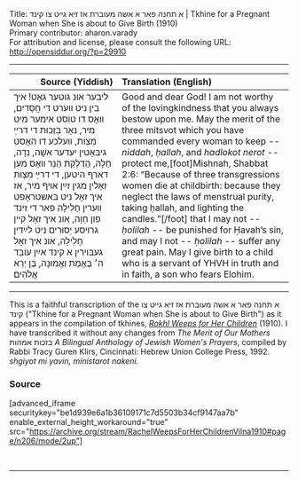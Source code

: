 <html>
<head></head>
<body>
Title: א תחנה פאר א אשה מעוברת אז זיא גײט צו קינד | Tkhine for a Pregnant Woman when She is about to Give Birth (1910)<br />
Primary contributor: aharon.varady<br />
For attribution and license, please consult the following URL: <a href="http://opensiddur.org/?p=29910">http://opensiddur.org/?p=29910</a>
<p />
<hr />

<table style="margin-left: auto;margin-right: auto;" class="draggable">
<thead><tr><th id="x" style="text-align: right;">Source (Yiddish)</th><th style="text-align: left;">Translation (English)</th></tr></thead>
<tbody>
<tr><td style="vertical-align:top;">
<div class="yiddish"><span lang="yi">
ליבער אונ גוטער גאָט! איך בין ניט װערט די חֲסָדִים, װאָס דו טוסט אימער מיט מיר, נאָר בִּזְכוּת די דרײַ מִצְוֹת, װעלכע דו האָסט גיבּאָטין יעדער אִשָׁה, נִדָה, חַלָה, הַדְלָקַת הַנֵר װאָס מען דארף היטען, די דרײַ מִצְוֹת זאָלין מגין זײַן אױף מיר, אז איך זאָל ניט בּאשטראָפט װערין חָלִילָה פאר די זינד פון חַוָה, אונ איך זאָל קײן גרױסע יְסוּרִים ניט לײַדין חָלִילָה, אונ איך זאָל געבּױרין א קינד אײַן עוֹבֵד ה׳ בֶּאֱמֶת וְאֱמוּנָה, בֶּן יְרֵא אֱלֹהִים׃
</span></div></td>

<td style="vertical-align:top;"><div class="english">
Good and dear God! I am not worthy of the lovingkindness that you always bestow upon me. May the merit of the three mitsvot which you have commanded every woman to keep -- <em>niddah</em>, <em>ḥallah</em>, and <em>hadlokot nerot</em> -- protect me,[foot]Mishnah, Shabbat 2:6: “Because of three transgressions women die at childbirth: because they neglect the laws of menstrual purity, taking ḥallah, and lighting the candles.”[/foot] that I may not -- <em>ḥolilah</em> -- be punished for Ḥavah’s sin, and may I not -- <em>ḥolilah</em> -- suffer any great pain. May I give birth to a child who is a servant of YHVH in truth and in faith, a son who fears Elohim.
</div></td>
</tr>
</tbody></table>

<hr />

This is a faithful transcription of the א תחנה פאר א אשה מעוברת אז זיא גײט צו קינד ("Tkhine for a Pregnant Woman when She is about to Give Birth") as it appears in the compilation of tkhines, <em><a href="http://opensiddur.org/?p=22300">Rokhl Weeps for Her Children</a></em> (1910). I have transcribed it without any changes from <em>The Merit of Our Mothers</em> בזכות אמהות <em>A Bilingual Anthology of Jewish Women's Prayers</em>, compiled by Rabbi Tracy Guren Klirs, Cincinnati: Hebrew Union College Press, 1992. <em>shgiyot mi yavin, ministarot nakeni.</em>

<h3>Source</h3>

[advanced_iframe securitykey="be1d939e6a1b36109171c7d5503b34cf9147aa7b" enable_external_height_workaround="true" src="https://archive.org/stream/RachelWeepsForHerChildrenVilna1910#page/n206/mode/2up"]

&nbsp;

<hr />

&nbsp;
</body>
</html>